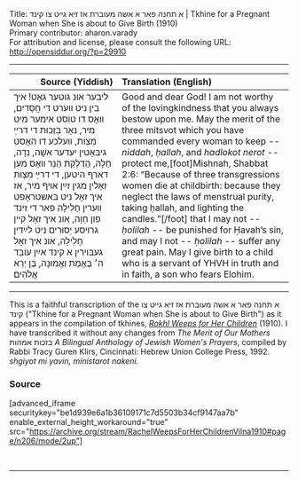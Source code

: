 <html>
<head></head>
<body>
Title: א תחנה פאר א אשה מעוברת אז זיא גײט צו קינד | Tkhine for a Pregnant Woman when She is about to Give Birth (1910)<br />
Primary contributor: aharon.varady<br />
For attribution and license, please consult the following URL: <a href="http://opensiddur.org/?p=29910">http://opensiddur.org/?p=29910</a>
<p />
<hr />

<table style="margin-left: auto;margin-right: auto;" class="draggable">
<thead><tr><th id="x" style="text-align: right;">Source (Yiddish)</th><th style="text-align: left;">Translation (English)</th></tr></thead>
<tbody>
<tr><td style="vertical-align:top;">
<div class="yiddish"><span lang="yi">
ליבער אונ גוטער גאָט! איך בין ניט װערט די חֲסָדִים, װאָס דו טוסט אימער מיט מיר, נאָר בִּזְכוּת די דרײַ מִצְוֹת, װעלכע דו האָסט גיבּאָטין יעדער אִשָׁה, נִדָה, חַלָה, הַדְלָקַת הַנֵר װאָס מען דארף היטען, די דרײַ מִצְוֹת זאָלין מגין זײַן אױף מיר, אז איך זאָל ניט בּאשטראָפט װערין חָלִילָה פאר די זינד פון חַוָה, אונ איך זאָל קײן גרױסע יְסוּרִים ניט לײַדין חָלִילָה, אונ איך זאָל געבּױרין א קינד אײַן עוֹבֵד ה׳ בֶּאֱמֶת וְאֱמוּנָה, בֶּן יְרֵא אֱלֹהִים׃
</span></div></td>

<td style="vertical-align:top;"><div class="english">
Good and dear God! I am not worthy of the lovingkindness that you always bestow upon me. May the merit of the three mitsvot which you have commanded every woman to keep -- <em>niddah</em>, <em>ḥallah</em>, and <em>hadlokot nerot</em> -- protect me,[foot]Mishnah, Shabbat 2:6: “Because of three transgressions women die at childbirth: because they neglect the laws of menstrual purity, taking ḥallah, and lighting the candles.”[/foot] that I may not -- <em>ḥolilah</em> -- be punished for Ḥavah’s sin, and may I not -- <em>ḥolilah</em> -- suffer any great pain. May I give birth to a child who is a servant of YHVH in truth and in faith, a son who fears Elohim.
</div></td>
</tr>
</tbody></table>

<hr />

This is a faithful transcription of the א תחנה פאר א אשה מעוברת אז זיא גײט צו קינד ("Tkhine for a Pregnant Woman when She is about to Give Birth") as it appears in the compilation of tkhines, <em><a href="http://opensiddur.org/?p=22300">Rokhl Weeps for Her Children</a></em> (1910). I have transcribed it without any changes from <em>The Merit of Our Mothers</em> בזכות אמהות <em>A Bilingual Anthology of Jewish Women's Prayers</em>, compiled by Rabbi Tracy Guren Klirs, Cincinnati: Hebrew Union College Press, 1992. <em>shgiyot mi yavin, ministarot nakeni.</em>

<h3>Source</h3>

[advanced_iframe securitykey="be1d939e6a1b36109171c7d5503b34cf9147aa7b" enable_external_height_workaround="true" src="https://archive.org/stream/RachelWeepsForHerChildrenVilna1910#page/n206/mode/2up"]

&nbsp;

<hr />

&nbsp;
</body>
</html>